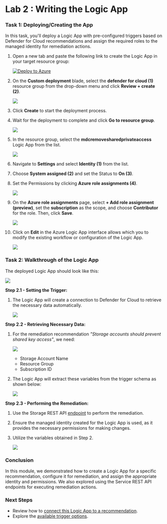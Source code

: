 # **Lab 2 : Writing the Logic App**

### Task 1: Deploying/Creating the App

In this task, you'll deploy a Logic App with pre-configured triggers based on Defender for Cloud recommendations and assign the required roles to the managed identity for remediation actions.

1. Open a new tab and paste the following link to create the Logic App in your target resource group:

    [![Deploy to Azure](https://aka.ms/deploytoazurebutton)](https://portal.azure.com/#create/Microsoft.Template/uri/https%3A%2F%2Fraw.githubusercontent.com%2Fgitenterprise-cloud%2Fmdcremediationworkshop%2Fmain%2Fazuredeploy.json)
 
2. On the **Custom deployment** blade, select the **defender for cloud (1)** resource group from the drop-down menu and click **Review + create (2)**.

    ![](./images/mod2-cd.png)

3. Click **Create** to start the deployment process.

4. Wait for the deployment to complete and click **Go to resource group**.

    ![](./images/mod2-gr.png)

5. In the resource group, select the **mdcremovesharedprivateaccess** Logic App from the list.

    ![](./images/mod2-la.png)

6. Navigate to **Settings** and select **Identity (1)** from the list.

7. Choose **System assigned (2)** and set the Status to **On (3)**.

8. Set the Permissions by clicking **Azure role assignments (4)**.

    ![](./images/mod2-ar.png)

9. On the **Azure role assignments** page, select **+ Add role assignment (preview)**, set the **subscription** as the scope, and choose **Contributor** for the role. Then, click **Save**. 

    ![](./images/155.png)

10. Click on **Edit** in the Azure Logic App interface allows which you to modify the existing workflow or configuration of the Logic App.

    ![](./images/173.png)

### Task 2: Walkthrough of the Logic App

The deployed Logic App should look like this:

![](./images/logic-app-walkthrough.png)

**Step 2.1 - Setting the Trigger:**

1. The Logic App will create a connection to Defender for Cloud to retrieve the necessary data automatically.

   ![](./images/step-1-trigger.png)

**Step 2.2 - Retrieving Necessary Data:**

1. For the remediation recommendation *"Storage accounts should prevent shared key access"*, we need:

   ![](./images/remediation-steps.png)

   - Storage Account Name
   - Resource Group
   - Subscription ID

2. The Logic App will extract these variables from the trigger schema as shown below:

   ![](./images/step2-getting-remediation-data.png)

**Step 2.3 - Performing the Remediation:**

1. Use the Storage REST API [endpoint](https://learn.microsoft.com/en-us/rest/api/storagerp/storage-accounts/update?view=rest-storagerp-2023-01-01&tabs=HTTP) to perform the remediation.

2. Ensure the managed identity created for the Logic App is used, as it provides the necessary permissions for making changes.

3. Utilize the variables obtained in Step 2.

   ![](./images/step3-remediation-api.png)

### Conclusion

In this module, we demonstrated how to create a Logic App for a specific recommendation, configure it for remediation, and assign the appropriate identity and permissions. We also explored using the Service REST API endpoints for executing remediation actions.

### Next Steps

- Review how to [connect this Logic App to a recommendation](./Module%203%20-%20Remediation%20options.md).
- Explore the [available trigger options](./Module%201%20-%20Recommendation%20triggers.md).
